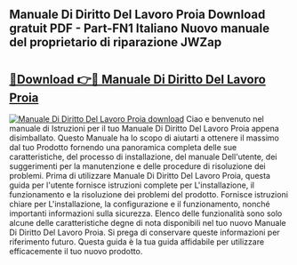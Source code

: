 ## Manuale Di Diritto Del Lavoro Proia Download gratuit PDF - Part-FN1 Italiano Nuovo manuale del proprietario di riparazione JWZap

# <h2><a href="http://dfe7gj.blite.top/?on=Manuale+Di+Diritto+Del+Lavoro+Proia">🔗Download 👉🔴 Manuale Di Diritto Del Lavoro Proia</a></h2>

[![Manuale Di Diritto Del Lavoro Proia download](https://i.imgur.com/lujVjoI.png)](http://dfe7gj.blite.top/?on=Manuale+Di+Diritto+Del+Lavoro+Proia)
Ciao e benvenuto nel manuale di Istruzioni per il tuo Manuale Di Diritto Del Lavoro Proia appena disimballato. Questo Manuale ha lo scopo di aiutarti a ottenere il massimo dal tuo Prodotto fornendo una panoramica completa delle sue caratteristiche, del processo di installazione, del manuale Dell'utente, dei suggerimenti per la manutenzione e delle procedure di risoluzione dei problemi. Prima di utilizzare Manuale Di Diritto Del Lavoro Proia, questa guida per l'utente fornisce istruzioni complete per L'installazione, il funzionamento e la risoluzione dei problemi del prodotto. Fornisce istruzioni chiare per L'installazione, la configurazione e il funzionamento, nonché importanti informazioni sulla sicurezza. Elenco delle funzionalità sono solo alcune delle caratteristiche degne di nota disponibili nel tuo nuovo Manuale Di Diritto Del Lavoro Proia. Si prega di conservare queste informazioni per riferimento futuro. Questa guida è la tua guida affidabile per utilizzare efficacemente il tuo nuovo prodotto.
